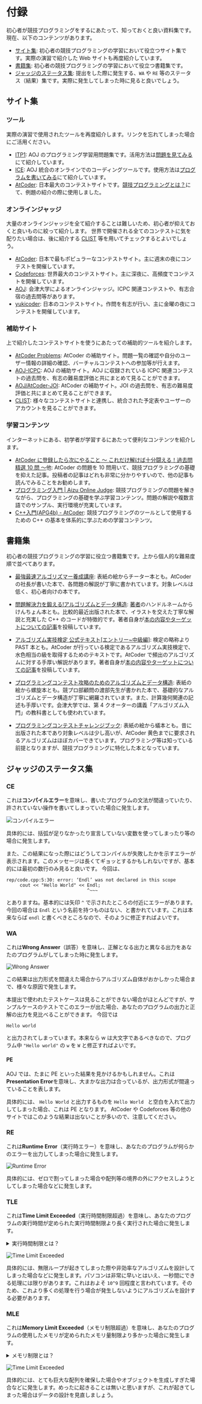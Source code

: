 # 付録

初心者が競技プログラミングをするにあたって、知っておくと良い資料集です。現在、以下のコンテンツがあります。

- [サイト集](?id=サイト集): 初心者の競技プログラミングの学習において役立つサイト集です。実際の演習で紹介した Web サイトも再度紹介しています。
- [書籍集](?id=書籍集): 初心者の競技プログラミングの学習において役立つ書籍集です。
- [ジャッジのステータス集](?id=ジャッジのステータス集): 提出をした際に発生する、`WA` や `RE` 等のステータス（結果）集です。実際に発生してしまった時に見ると良いでしょう。

## サイト集
### ツール

実際の演習で使用されたツールを再度紹介します。リンクを忘れてしまった場合にご活用ください。

- [ITP1](https://onlinejudge.u-aizu.ac.jp/courses/lesson/2/ITP1/1): AOJ のプログラミング学習用問題集です。活用方法は[問題を見てみる](/beginner/getting-started?id=問題を見てみる)にて紹介しています。
- [ICE](https://onlinejudge.u-aizu.ac.jp/beta/ice): AOJ 統合のオンラインでのコーディングツールです。使用方法は[プログラムを書いてみる](/beginner/getting-started?id=プログラムを書いてみる)にて紹介しています。
- [AtCoder](https://atcoder.jp/home): 日本最大のコンテストサイトです。[競技プログラミングとは？](/beginner/about-compro?id=例題-product)にて、例題の紹介の際に使用しました。

### オンラインジャッジ

大量のオンラインジャッジを全て紹介することは難しいため、初心者が抑えておくと良いものに絞って紹介します。
世界で開催される全てのコンテストに気を配りたい場合は、後に紹介する [CLIST](https://clist.by/) 等を用いてチェックするとよいでしょう。

 - [AtCoder](https://atcoder.jp/): 日本で最もポピュラーなコンテストサイト。主に週末の夜にコンテストを開催しています。
 - [Codeforces](https://codeforces.com/): 世界最大のコンテストサイト。主に深夜に、高頻度でコンテストを開催しています。
 - [AOJ](https://onlinejudge.u-aizu.ac.jp/): 会津大学によるオンラインジャッジ。ICPC 関連コンテストや、有志合宿の過去問等があります。
 - [yukicoder](https://yukicoder.me/): 日本のコンテストサイト。作問を有志が行い、主に金曜の夜にコンテストを開催しています。

<!--
- [topcoder](https://topcoder.com/): 元世界最大のコンテストサイト。Single Round Match と呼ばれる短期間コンテストの他、Marathon Match と呼ばれる長期間のコンテストも行われている。
 - [yosupo judge](https://judge.yosupo.jp/): yosupo 氏による OJ。ライブラリ整備を主眼に置いたジャッジで、幅広い問題が日本語で提供されている。
 - [CodeChef](https://www.codechef.com/): インドのコンテストサイト。毎月2回のコンテストが行われている。
 - [CodinGame](https://codingame.com/): ゲーム AI を作成し、戦わせることができるコンテストサイト。不定期にコンテストが開催されている。
-->

### 補助サイト

上で紹介したコンテストサイトを使うにあたっての補助的ツールを紹介します。

 - [AtCoder Problems](https://kenkoooo.com/atcoder/#/table/keymoon): AtCoder の補助サイト。問題一覧の確認や自分のユーザー情報の詳細の確認、バーチャルコンテストへの参加等が行えます。
 - [AOJ-ICPC](http://aoj-icpc.ichyo.jp): AOJ の補助サイト。AOJ に収録されている ICPC 関連コンテストの過去問を、有志の難易度評価と共にまとめて見ることができます。
 - [AOJ/AtCoder-JOI](https://joi.goodbaton.com/): AtCoder の補助サイト。JOI の過去問を、有志の難易度評価と共にまとめて見ることができます。
 - [CLIST](https://clist.by/): 様々なコンテストサイトと連携し、統合された予定表やユーザーのアカウントを見ることができます。

<!--恐らくこれはここで紹介するべきものではない
### ツール

 - [オンライン整数列大辞典](https://oeis.org): 数列の一部や数列の名称から、数列を検索することができる Web サイト。考察の結果出てきた数列を投げると殴れることがある。
 - [wolframalpha](https://ja.wolframalpha.com/): 関数電卓の凄い版。二項係数とかの式変形を突っ込むとやってくれたりする。
 - [oj](https://github.com/online-judge-tools/oj): 
-->

### 学習コンテンツ

インターネットにある、初学者が学習するにあたって便利なコンテンツを紹介します。

 - [AtCoder に登録したら次にやること ～ これだけ解けば十分闘える！過去問精選 10 問 ～](https://qiita.com/drken/items/fd4e5e3630d0f5859067)他: AtCoder の問題を 10 問用いて、競技プログラミングの基礎を抑えた記事。投稿者の記事はどれも非常に分かりやすいので、他の記事も読んでみることをお勧めします。
 - [プログラミング入門 | Aizu Online Judge](https://onlinejudge.u-aizu.ac.jp/courses/lesson/2/ITP1/1): 競技プログラミングの問題を解きながら、プログラミングの基礎を学ぶ学習コンテンツ。問題の解説や複数言語でのサンプル、実行環境が充実しています。
 - [C++入門(APG4b) - AtCoder](https://atcoder.jp/contests/APG4b): 競技プログラミングのツールとして使用するための C++ の基本を体系的に学ぶための学習コンテンツ。

## 書籍集

初心者の競技プログラミングの学習に役立つ書籍集です。上から個人的な難易度順で並べてあります。

 - [最強最速アルゴリズマー養成講座](https://www.amazon.co.jp/%E6%9C%80%E5%BC%B7%E6%9C%80%E9%80%9F%E3%82%A2%E3%83%AB%E3%82%B4%E3%83%AA%E3%82%BA%E3%83%9E%E3%83%BC%E9%A4%8A%E6%88%90%E8%AC%9B%E5%BA%A7-%E3%83%97%E3%83%AD%E3%82%B0%E3%83%A9%E3%83%9F%E3%83%B3%E3%82%B0%E3%82%B3%E3%83%B3%E3%83%86%E3%82%B9%E3%83%88TopCoder%E6%94%BB%E7%95%A5%E3%82%AC%E3%82%A4%E3%83%89-%E9%AB%98%E6%A9%8B-%E7%9B%B4%E5%A4%A7/dp/4797367172): 表紙の絵からチーター本とも。AtCoder の社長が書いた本で、各問題の解説が丁寧に書かれています。対象レベルは低く、初心者向けの本です。

 - [問題解決力を鍛える!アルゴリズムとデータ構造](https://www.amazon.co.jp/%E5%95%8F%E9%A1%8C%E8%A7%A3%E6%B1%BA%E5%8A%9B%E3%82%92%E9%8D%9B%E3%81%88%E3%82%8B-%E3%82%A2%E3%83%AB%E3%82%B4%E3%83%AA%E3%82%BA%E3%83%A0%E3%81%A8%E3%83%87%E3%83%BC%E3%82%BF%E6%A7%8B%E9%80%A0-KS%E6%83%85%E5%A0%B1%E7%A7%91%E5%AD%A6%E5%B0%82%E9%96%80%E6%9B%B8-%E5%A4%A7%E6%A7%BB-%E5%85%BC%E8%B3%87/dp/4065128447): [著者](https://qiita.com/drken)のハンドルネームからけんちょん本とも。比較的最近出版された本で、イラストを交えた丁寧な解説と充実した C++ のコードが特徴的です。著者自身が[本の内容やターゲットについての記事](https://drken1215.hatenablog.com/entry/2020/08/10/041137)を投稿しています。

 - [アルゴリズム実技検定 公式テキスト[エントリー~中級編]](https://www.amazon.co.jp/%E3%82%A2%E3%83%AB%E3%82%B4%E3%83%AA%E3%82%BA%E3%83%A0%E5%AE%9F%E6%8A%80%E6%A4%9C%E5%AE%9A-%E5%85%AC%E5%BC%8F%E3%83%86%E3%82%AD%E3%82%B9%E3%83%88-%E3%82%A8%E3%83%B3%E3%83%88%E3%83%AA%E3%83%BC-%E4%B8%AD%E7%B4%9A%E7%B7%A8-Compass-Books%E3%82%B7%E3%83%AA%E3%83%BC%E3%82%BA/dp/483997277X): 検定の略称より PAST 本とも。AtCoder が行っている検定であるアルゴリズム実技検定で、水色相当の級を取得するためのテキストです。AtCoder で頻出のアルゴリズムに対する手厚い解説があります。著者自身が[本の内容やターゲットについての記事](https://betrue12.hateblo.jp/entry/2021/02/20/123103)を投稿しています。

 - [プログラミングコンテスト攻略のためのアルゴリズムとデータ構造](https://www.amazon.co.jp/%E3%83%97%E3%83%AD%E3%82%B0%E3%83%A9%E3%83%9F%E3%83%B3%E3%82%B0%E3%82%B3%E3%83%B3%E3%83%86%E3%82%B9%E3%83%88%E6%94%BB%E7%95%A5%E3%81%AE%E3%81%9F%E3%82%81%E3%81%AE%E3%82%A2%E3%83%AB%E3%82%B4%E3%83%AA%E3%82%BA%E3%83%A0%E3%81%A8%E3%83%87%E3%83%BC%E3%82%BF%E6%A7%8B%E9%80%A0-%E6%B8%A1%E9%83%A8-%E6%9C%89%E9%9A%86-ebook/dp/B00U5MVXZO): 表紙の絵から螺旋本とも。競プロ部顧問の渡部先生が書かれた本で、基礎的なアルゴリズムとデータ構造が丁寧に網羅されています。また、計算幾何関連の記述も手厚いです。会津大学では、第 4 クオーターの講義「アルゴリズム入門」の教科書としても使われています。

 - [プログラミングコンテストチャレンジブック](https://www.amazon.co.jp/%E3%83%97%E3%83%AD%E3%82%B0%E3%83%A9%E3%83%9F%E3%83%B3%E3%82%B0%E3%82%B3%E3%83%B3%E3%83%86%E3%82%B9%E3%83%88%E3%83%81%E3%83%A3%E3%83%AC%E3%83%B3%E3%82%B8%E3%83%96%E3%83%83%E3%82%AF-%E7%AC%AC2%E7%89%88-%EF%BD%9E%E5%95%8F%E9%A1%8C%E8%A7%A3%E6%B1%BA%E3%81%AE%E3%82%A2%E3%83%AB%E3%82%B4%E3%83%AA%E3%82%BA%E3%83%A0%E6%B4%BB%E7%94%A8%E5%8A%9B%E3%81%A8%E3%82%B3%E3%83%BC%E3%83%87%E3%82%A3%E3%83%B3%E3%82%B0%E3%83%86%E3%82%AF%E3%83%8B%E3%83%83%E3%82%AF%E3%82%92%E9%8D%9B%E3%81%88%E3%82%8B%EF%BD%9E-%E7%A7%8B%E8%91%89%E6%8B%93%E5%93%89/dp/4839941068): 表紙の絵から蟻本とも。昔に出版された本であり対象レベルは少し高いが、AtCoder 黄色までに要求されるアルゴリズムはほぼカバーできています。プログラミング等は知っている前提となりますが、競技プログラミングに特化した本となっています。

<!--多分要らん
- [アルゴリズムイントロダクション](https://www.amazon.co.jp/%E3%82%A2%E3%83%AB%E3%82%B4%E3%83%AA%E3%82%BA%E3%83%A0%E3%82%A4%E3%83%B3%E3%83%88%E3%83%AD%E3%83%80%E3%82%AF%E3%82%B7%E3%83%A7%E3%83%B3-%E7%AC%AC3%E7%89%88-%E7%B7%8F%E5%90%88%E7%89%88-%E4%B8%96%E7%95%8C%E6%A8%99%E6%BA%96MIT%E6%95%99%E7%A7%91%E6%9B%B8-%E3%82%B3%E3%83%AB%E3%83%A1%E3%83%B3/dp/476490408X): 学術寄りの本。丁寧には書かれているものの、かなり難しい。
-->

## ジャッジのステータス集

### CE

これは**コンパイルエラー**を意味し、書いたプログラムの文法が間違っていたり、許されていない操作を書いてしまっていた場合に発生します。

![コンパイルエラー](../images/ice_ce.jpg)

具体的には、括弧が足りなかったり宣言していない変数を使ってしまったり等の場合に発生します。

また、この結果になった際にはどうしてコンパイルが失敗したかを示すエラーが表示されます。このメッセージは長くてギョッとするかもしれないですが、基本的には最初の数行のみ見ると良いです。
今回は、

```
rep/code.cpp:5:30: error: ‘Endl’ was not declared in this scope
     cout << "Hello World" << Endl;
                              ^~~~
```

とありますね。基本的には矢印 `^` で示されたところの付近にエラーがあります。今回の場合は `Endl` という名前を持つものはない、と書かれています。これは本来ならば `endl` と書くべきところなので、そのように修正すればよいです。

### WA

これは**Wrong Answer**（誤答）を意味し、正解となる出力と異なる出力をあなたのプログラムがしてしまった時に発生します。

![Wrong Answer](../images/ice_wa.jpg)

この結果は出力形式を間違えた場合からアルゴリズム自体がおかしかった場合まで、様々な原因で発生します。

本提出で使われたテストケースは見ることができない場合がほとんどですが、サンプルケースのテストでこのエラーが出た場合、あなたのプログラムの出力と正解の出力を見比べることができます。
今回では

```
Hello world
```

と出力されてしまっています。本来なら w は大文字であるべきなので、プログラム中 `"Hello world"` の `w` を `W` と修正すればよいです。

#### PE

AOJ では、たまに PE といった結果を見かけるかもしれません。これは**Presentation Error**を意味し、大まかな出力は合っているが、出力形式が間違っていることを表します。

具体的には、 `Hello World` と出力するものを `Hello World ` と空白を入れて出力してしまった場合、これは PE となります。
AtCoder や Codeforces 等の他のサイトではこのような結果は出ないことが多いので、注意してください。

### RE

これは**Runtime Error**（実行時エラー）を意味し、あなたのプログラムが何らかのエラーを出力してしまった場合に発生します。

![Runtime Error](../images/ice_re.jpg)

具体的には、ゼロで割ってしまった場合や配列等の境界の外にアクセスしようとしてしまった場合などに発生します。

### TLE

これは**Time Limit Exceeded**（実行時間制限超過）を意味し、あなたのプログラムの実行時間が定められた実行時間制限より長く実行された場合に発生します。

<details><summary>実行時間制限とは？</summary>

問題文の上に **Time Limit** という項目があることにお気づきでしょうか。これが実行時間制限、つまりプログラムが答えを出すまでにかけられる時間の制限を表しています。

![Time Limit](../images/aoj_tl.jpg)
</details>

![Time Limit Exceeded](../images/ice_tle.jpg)

具体的には、無限ループが起きてしまった際や非効率なアルゴリズムを設計してしまった場合などに発生します。パソコンは非常に早いとはいえ、一秒間にできる処理には限りがあります。これはおよそ `10^9` 回程度と言われています。そのため、これより多くの処理を行う場合が発生しないようにアルゴリズムを設計する必要があります。

### MLE

これは**Memory Limit Exceeded**（メモリ制限超過）を意味し、あなたのプログラムの使用したメモリが定められたメモリ量制限より多かった場合に発生します。

<details><summary>メモリ制限とは？</summary>

問題文の上に **Memory Limit** という項目があることにお気づきでしょうか。これがメモリ制限、つまりプログラムが使用して良いメモリ量を表します。メモリの目安としては、`10^8` 個の整数で `381 MB` 程度になります。

![Memory Limit](../images/aoj_tl.jpg)
</details>

![Time Limit Exceeded](../images/ice_mle.jpg)

具体的には、とても巨大な配列を確保した場合やオブジェクトを生成しすぎた場合などに発生します。めったに起きることは無いと思いますが、これが起きてしまった場合はデータの設計を見直しましょう。


<!--
## 用語集
合宿とか作問とかの時に用語を説明するのがめんどいので、あったほうがいいかなという気持ちに 名詞を中心に、冷える等スラングは紹介しない

### 色

ユーザーのレーティングによって変化する、コンテストサイト上でユーザー名が表示される色のこと。
AtCoder では、低いほうからレーティング 400 ごとに、<p style="color:#808080">灰</p> <p style="color:#804000">茶</p> <p style="color:#008000">緑</p> <p style="color:#00c0c0">水</p> <p style="color:#0000ff">青</p> <p style="color:#c0c000">黄</p> <p style="color:#ff8000">橙</p> <p style="color:#ff000">赤</p> と分けられている。

### パフォーマンス

コンテストサイトによって計算されることのある、コンテストでどの程度良い成績を収めたかを定量的に測るための指標。レートと対応付けられていて、「そのコンテストの中でその順位を取る確率が最も高いレート」がパフォーマンスとされる場合が多い。過去のパフォーマンスにより、ユーザーのレートが計算される。

### ライブラリ

問題を解く時によく使うコードを予め書いておいたもののこと。コードを書く時にコピーしてきて貼り付けられるようにしてあることが多い。

### オンラインジャッジ



### コンテスト関連

#### マラソン

一般的な競技プログラミングのように厳密な解を出力することを求められず、なるべく良いスコアを得られる解を出力することを目標にするコンテスト。Topcoder で行われていた Marathon Match から名付けられた。ヒューリスティクスコンテストとも。一週間等の長期間で行われることが多いが、短期間で行うコンテストもある。AtCoder の AHC や、Topcoder の Marathon Match 等がある。

#### オンサイトコンテスト

オンラインではなく実際に集まるコンテストのこと。具体的には、企業が就職活動関連で開催する予選つきコンテストの本戦や、ICPC や JOI といった大会の本選等がある。

略してオンサイトとも。

#### 合宿

主に複数日程があるオンサイトコンテストのこと。実際に現地で宿などに宿泊することから。立命館大学の RUPC や会津大学の ACPC 等の大学が開催する有志コンテストや、JAG が ICPC 参加者のために開催する夏合宿等がある。

#### JOI

日本情報オリンピックのこと。高校生以下が参加できる競技プログラミングの大会で、予選→本選→春合宿と勝ち上がることで、国際情報オリンピック(IOI)の日本代表になることができる。

#### ICPC

国際大学対抗プログラミングコンテストのこと。大学生/大学院生が参加できる大会で、7 月頃の予選とその後のアジア地区大会、翌年の World Final によってなる。アジア地区大会はオンサイト開催され、日本では近年横浜で開催されている。他に海外でも開催されており、それらに行くことを**海外遠征**と呼ぶこともある。

#### GCJ

Google Code Jam のこと。Google が毎年開催しているプログラミングコンテスト。

-->

